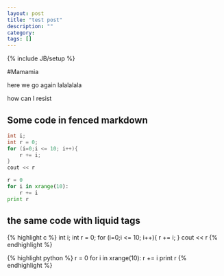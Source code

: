```yaml
---
layout: post
title: "test post"
description: ""
category: 
tags: []
---
```

{% include JB/setup %}

#Mamamia

here we go again
lalalalala

how can I resist

## Some code in fenced markdown

```c
int i;
int r = 0;
for (i=0;i <= 10; i++){
	r += i;
}
cout << r
```

```python
r = 0
for i in xrange(10):
	r += i
print r
```

## the same code with liquid tags

{% highlight c %}
int i;
int r = 0;
for (i=0;i <= 10; i++){
	r += i;
}
cout << r
{% endhighlight %}

{% highlight python %}
r = 0
for i in xrange(10):
	r += i
print r
{% endhighlight %}